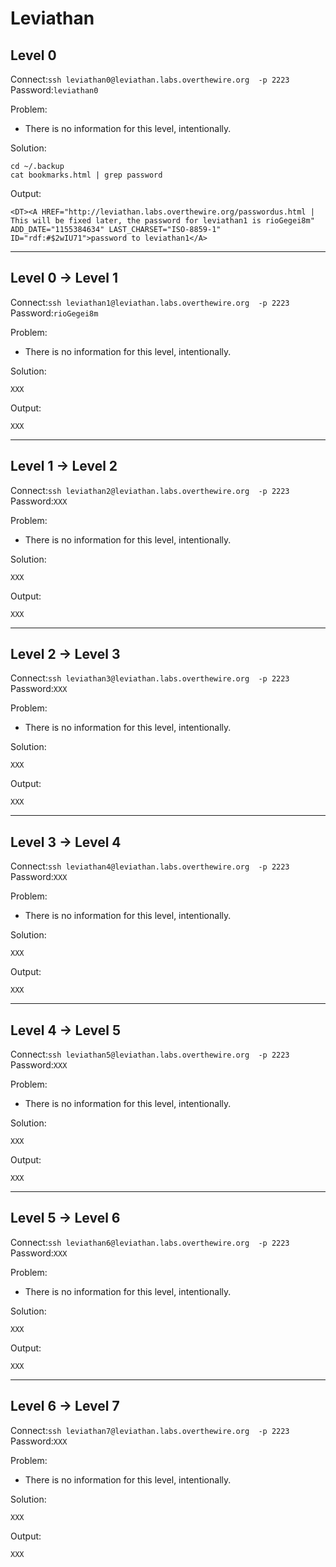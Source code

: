 # Leviathan

##  Level 0
Connect:```ssh leviathan0@leviathan.labs.overthewire.org  -p 2223```      
Password:```leviathan0```

Problem:
- There is no information for this level, intentionally.

Solution:
```
cd ~/.backup
cat bookmarks.html | grep password
```

Output:
```
<DT><A HREF="http://leviathan.labs.overthewire.org/passwordus.html | This will be fixed later, the password for leviathan1 is rioGegei8m" ADD_DATE="1155384634" LAST_CHARSET="ISO-8859-1" ID="rdf:#$2wIU71">password to leviathan1</A>
```


---


##  Level 0 → Level 1
Connect:```ssh leviathan1@leviathan.labs.overthewire.org  -p 2223```      
Password:```rioGegei8m```

Problem:
- There is no information for this level, intentionally.

Solution:
```
XXX
```

Output:
```
XXX
```


---


##  Level 1 → Level 2
Connect:```ssh leviathan2@leviathan.labs.overthewire.org  -p 2223```      
Password:```XXX```

Problem:
- There is no information for this level, intentionally.

Solution:
```
XXX
```

Output:
```
XXX
```


---


##  Level 2 → Level 3
Connect:```ssh leviathan3@leviathan.labs.overthewire.org  -p 2223```      
Password:```XXX```

Problem:
- There is no information for this level, intentionally.

Solution:
```
XXX
```

Output:
```
XXX
```


---


##  Level 3 → Level 4
Connect:```ssh leviathan4@leviathan.labs.overthewire.org  -p 2223```      
Password:```XXX```

Problem:
- There is no information for this level, intentionally.

Solution:
```
XXX
```

Output:
```
XXX
```


---


##  Level 4 → Level 5
Connect:```ssh leviathan5@leviathan.labs.overthewire.org  -p 2223```      
Password:```XXX```

Problem:
- There is no information for this level, intentionally.

Solution:
```
XXX
```

Output:
```
XXX
```


---


##  Level 5 → Level 6
Connect:```ssh leviathan6@leviathan.labs.overthewire.org  -p 2223```      
Password:```XXX```

Problem:
- There is no information for this level, intentionally.

Solution:
```
XXX
```

Output:
```
XXX
```


---


##  Level 6 → Level 7
Connect:```ssh leviathan7@leviathan.labs.overthewire.org  -p 2223```      
Password:```XXX```

Problem:
- There is no information for this level, intentionally.

Solution:
```
XXX
```

Output:
```
XXX
```


